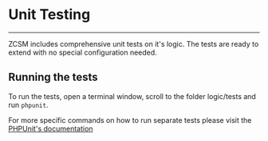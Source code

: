 # Unit Testing #


----------

ZCSM includes comprehensive unit tests on it's logic. The tests are ready to extend with no special configuration needed.

## Running the tests ##

To run the tests, open a terminal window, scroll to the folder logic/tests and run `phpunit`.
  
For more specific commands on how to run separate tests please visit the [PHPUnit's documentation](https://phpunit.de/manual/current/en/textui.html)